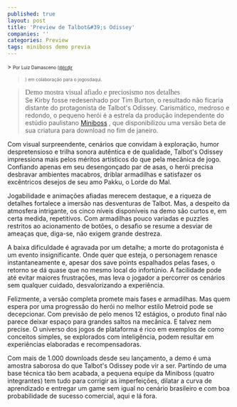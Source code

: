 ```yaml
---
published: true
layout: post
title: 'Preview de Talbot&#39;s Odissey'
companies: ''
categories: Preview
tags: miniboss demo previa
---
```

<font size="2">> <span style="font-size: x-small;">Por Luiz Damasceno (</span><a href="http://twitter.com/#!/lcdjr" target="_blank"><span style="font-size: x-small;">@lcdjr</span></a>
> <span style="font-size: x-small;">) em c</span><span style="font-size: x-small;">olabora&#231;&#227;o para o jogosdaqui.</span></font>
 
> <span style="font-size: x-small;"> <span style="font-family: Times; font-style: normal; font-size: medium;">Demo mostra visual afiado e preciosismo nos detalhes</span></span>
> <span style="font-size: x-small;"><span style="font-family: Times; font-style: normal; font-size: medium;"><br /></span></span>
Se Kirby fosse redesenhado por Tim Burton, o resultado n&#227;o ficaria distante do protagonista de Talbot's Odissey. Carism&#225;tico, medroso e redondo, o pequeno her&#243;i &#233; a estrela da produ&#231;&#227;o independente do est&#250;dio paulistano <a href="http://studiominiboss.blogspot.com/" target="_blank">Miniboss</a>
, que disponibilizou uma vers&#227;o beta de sua criatura para download no fim de janeiro.
 
Com visual surpreendente, cen&#225;rios que convidam &#224; explora&#231;&#227;o, humor despretensioso e trilha sonora aut&#234;ntica e de qualidade, Talbot's Odissey impressiona mais pelos m&#233;ritos art&#237;sticos do que pela mec&#226;nica de jogo. Confiando apenas em seu desengon&#231;ado par de asas, o her&#243;i precisa desbravar ambientes macabros, driblar armadilhas e satisfazer os exc&#234;ntricos desejos de seu amo Pakku, o Lorde do Mal.
 

 
Jogabilidade e anima&#231;&#245;es afiadas merecem destaque, e a riqueza de detalhes fortalece a imers&#227;o nas desventuras de Talbot. Mas, a despeito da atmosfera intrigante, os cinco n&#237;veis dispon&#237;veis na demo s&#227;o curtos e, em certa medida, repetitivos. Com armadilhas pouco variadas e puzzles restritos ao acionamento de bot&#245;es, o desafio se resume a desviar de amea&#231;as que, diga-se, n&#227;o exigem grande destreza.
 
A baixa dificuldade &#233; agravada por um detalhe; a morte do protagonista &#233; um evento insignificante. Onde quer que esteja, o personagem renasce instantaneamente e, apesar dos save points espalhados pelas fases, o retorno se d&#225; quase que no mesmo local do infort&#250;nio. A facilidade pode at&#233; evitar maiores frustra&#231;&#245;es, mas leva o jogador a percorrer os cen&#225;rios sem qualquer cuidado, desvalorizando a experi&#234;ncia.
<p style="text-align: left;"> 

<p style="text-align: left;"> 
Felizmente, a vers&#227;o completa promete mais fases e armadilhas. Mas quem espera por uma progress&#227;o do her&#243;i no melhor estilo Metroid pode se decepcionar. Com previs&#227;o de pelo menos 12 est&#225;gios, o produto final n&#227;o parece deixar espa&#231;o para grandes saltos na mec&#226;nica. E talvez nem precise. O universo dos jogos de plataforma &#233; rico em exemplos de como conceitos simples, se explorados com intelig&#234;ncia, podem resultar em experi&#234;ncias elaboradas e recompensadoras.
 
Com mais de 1.000 downloads desde seu lan&#231;amento, a demo &#233; uma amostra saborosa do que Talbot's Odissey pode vir a ser. Partindo de uma base t&#233;cnica t&#227;o bem acabada, a pequena equipe da Miniboss (quatro integrantes) tem tudo para corrigir as imperfei&#231;&#245;es, dilatar a curva de aprendizado e entregar um game sem igual no cen&#225;rio brasileiro e com boa probabilidade de sucesso comercial, aqui e l&#225; fora.
